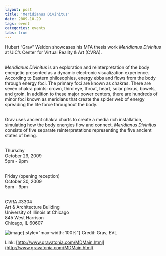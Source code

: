 ```yaml
---
layout: post
title: 'Meridianus Divinitus'
date: 2009-10-29
tags: event
categories: events
tabs: true
---
```


Hubert &ldquo;Grav&rdquo; Weldon showcases his MFA thesis work <em>Meridianus Divinitus</em> at UIC&rsquo;s Center for Virtual Reality &amp; Art (CVRA).<br><br>

<em>Meridianus Divinitus</em> is an exploration and reinterpretation of the body energetic presented as a dynamic electronic visualization experience. According to Eastern philosophies, energy ebbs and flows from the body through energy foci. The primary foci are known as chakras. There are seven chakra points: crown, third eye, throat, heart, solar plexus, bowels, and groin. In addition to these major power centers, there are hundreds of minor foci known as meridians that create the spider web of energy spreading the life force throughout the body.<br><br>

Grav uses ancient chakra charts to create a media rich installation, simulating how the body energies flow and connect. <em>Meridianus Divinitus</em> consists of five separate reinterpretations representing the five ancient states of being.<br><br>

Thursday<br>
October 29, 2009<br>
5pm - 9pm<br><br>

Friday (opening reception)<br>
October 30, 2009<br>
5pm - 9pm<br><br>

CVRA #3304<br>
Art &amp; Architecture Building<br>
University of Illinois at Chicago<br>
845 West Harrison<br>
Chicago, IL  60607

![image](https://www.evl.uic.edu/output/originals/meridianus_thesis.jpg-srcw.jpg){:style="max-width: 100%"}
Credit: Grav, EVL


Link: [http://www.gravatonia.com/MDMain.html](http://www.gravatonia.com/MDMain.html)
